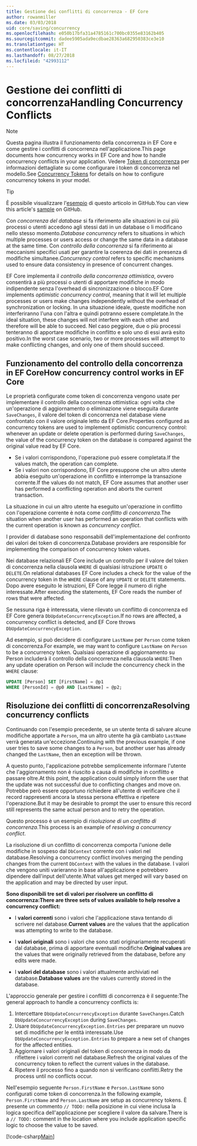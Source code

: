 ```yaml
---
title: Gestione dei conflitti di concorrenza - EF Core
author: rowanmiller
ms.date: 03/03/2018
uid: core/saving/concurrency
ms.openlocfilehash: e050b17bfa31a4785161c700bc0355e83162b405
ms.sourcegitcommit: dadee5905ada9ecdbae28363a682950383ce3e10
ms.translationtype: HT
ms.contentlocale: it-IT
ms.lasthandoff: 08/27/2018
ms.locfileid: "42993112"
---
```

# <a name="handling-concurrency-conflicts"></a><span data-ttu-id="d1c50-102">Gestione dei conflitti di concorrenza</span><span class="sxs-lookup"><span data-stu-id="d1c50-102">Handling Concurrency Conflicts</span></span>

> [!NOTE]
> <span data-ttu-id="d1c50-103">Questa pagina illustra il funzionamento della concorrenza in EF Core e come gestire i conflitti di concorrenza nell'applicazione.</span><span class="sxs-lookup"><span data-stu-id="d1c50-103">This page documents how concurrency works in EF Core and how to handle concurrency conflicts in your application.</span></span> <span data-ttu-id="d1c50-104">Vedere [Token di concorrenza](xref:core/modeling/concurrency) per informazioni dettagliate su come configurare i token di concorrenza nel modello.</span><span class="sxs-lookup"><span data-stu-id="d1c50-104">See [Concurrency Tokens](xref:core/modeling/concurrency) for details on how to configure concurrency tokens in your model.</span></span>

> [!TIP]
> <span data-ttu-id="d1c50-105">È possibile visualizzare l'[esempio](https://github.com/aspnet/EntityFramework.Docs/tree/master/samples/core/Saving/Saving/Concurrency/) di questo articolo in GitHub.</span><span class="sxs-lookup"><span data-stu-id="d1c50-105">You can view this article's [sample](https://github.com/aspnet/EntityFramework.Docs/tree/master/samples/core/Saving/Saving/Concurrency/) on GitHub.</span></span>

<span data-ttu-id="d1c50-106">Con _concorrenza del database_ si fa riferimento alle situazioni in cui più processi o utenti accedono agli stessi dati in un database o li modificano nello stesso momento.</span><span class="sxs-lookup"><span data-stu-id="d1c50-106">_Database concurrency_ refers to situations in which multiple processes or users access or change the same data in a database at the same time.</span></span> <span data-ttu-id="d1c50-107">Con _controllo della concorrenza_ si fa riferimento ai meccanismi specifici usati per garantire la coerenza dei dati in presenza di modifiche simultanee.</span><span class="sxs-lookup"><span data-stu-id="d1c50-107">_Concurrency control_ refers to specific mechanisms used to ensure data consistency in presence of concurrent changes.</span></span>

<span data-ttu-id="d1c50-108">EF Core implementa il _controllo della concorrenza ottimistica_, ovvero consentirà a più processi o utenti di apportare modifiche in modo indipendente senza l'overhead di sincronizzazione o blocco.</span><span class="sxs-lookup"><span data-stu-id="d1c50-108">EF Core implements _optimistic concurrency control_, meaning that it will let multiple processes or users make changes independently without the overhead of synchronization or locking.</span></span> <span data-ttu-id="d1c50-109">In una situazione ideale, queste modifiche non interferiranno l'una con l'altra e quindi potranno essere completate.</span><span class="sxs-lookup"><span data-stu-id="d1c50-109">In the ideal situation, these changes will not interfere with each other and therefore will be able to succeed.</span></span> <span data-ttu-id="d1c50-110">Nel caso peggiore, due o più processi tenteranno di apportare modifiche in conflitto e solo uno di essi avrà esito positivo.</span><span class="sxs-lookup"><span data-stu-id="d1c50-110">In the worst case scenario, two or more processes will attempt to make conflicting changes, and only one of them should succeed.</span></span>

## <a name="how-concurrency-control-works-in-ef-core"></a><span data-ttu-id="d1c50-111">Funzionamento del controllo della concorrenza in EF Core</span><span class="sxs-lookup"><span data-stu-id="d1c50-111">How concurrency control works in EF Core</span></span>

<span data-ttu-id="d1c50-112">Le proprietà configurate come token di concorrenza vengono usate per implementare il controllo della concorrenza ottimistica: ogni volta che un'operazione di aggiornamento o eliminazione viene eseguita durante `SaveChanges`, il valore del token di concorrenza nel database viene confrontato con il valore originale letto da EF Core.</span><span class="sxs-lookup"><span data-stu-id="d1c50-112">Properties configured as concurrency tokens are used to implement optimistic concurrency control: whenever an update or delete operation is performed during `SaveChanges`, the value of the concurrency token on the database is compared against the original value read by EF Core.</span></span>

- <span data-ttu-id="d1c50-113">Se i valori corrispondono, l'operazione può essere completata.</span><span class="sxs-lookup"><span data-stu-id="d1c50-113">If the values match, the operation can complete.</span></span>
- <span data-ttu-id="d1c50-114">Se i valori non corrispondono, EF Core presuppone che un altro utente abbia eseguito un'operazione in conflitto e interrompe la transazione corrente.</span><span class="sxs-lookup"><span data-stu-id="d1c50-114">If the values do not match, EF Core assumes that another user has performed a conflicting operation and aborts the current transaction.</span></span>

<span data-ttu-id="d1c50-115">La situazione in cui un altro utente ha eseguito un'operazione in conflitto con l'operazione corrente è nota come _conflitto di concorrenza_.</span><span class="sxs-lookup"><span data-stu-id="d1c50-115">The situation when another user has performed an operation that conflicts with the current operation is known as _concurrency conflict_.</span></span>

<span data-ttu-id="d1c50-116">I provider di database sono responsabili dell'implementazione del confronto dei valori dei token di concorrenza.</span><span class="sxs-lookup"><span data-stu-id="d1c50-116">Database providers are responsible for implementing the comparison of concurrency token values.</span></span>

<span data-ttu-id="d1c50-117">Nei database relazionali EF Core include un controllo per il valore del token di concorrenza nella clausola `WHERE` di qualsiasi istruzione `UPDATE` o `DELETE`.</span><span class="sxs-lookup"><span data-stu-id="d1c50-117">On relational databases EF Core includes a check for the value of the concurrency token in the `WHERE` clause of any `UPDATE` or `DELETE` statements.</span></span> <span data-ttu-id="d1c50-118">Dopo avere eseguito le istruzioni, EF Core legge il numero di righe interessate.</span><span class="sxs-lookup"><span data-stu-id="d1c50-118">After executing the statements, EF Core reads the number of rows that were affected.</span></span>

<span data-ttu-id="d1c50-119">Se nessuna riga è interessata, viene rilevato un conflitto di concorrenza ed EF Core genera `DbUpdateConcurrencyException`.</span><span class="sxs-lookup"><span data-stu-id="d1c50-119">If no rows are affected, a concurrency conflict is detected, and EF Core throws `DbUpdateConcurrencyException`.</span></span>

<span data-ttu-id="d1c50-120">Ad esempio, si può decidere di configurare `LastName` per `Person` come token di concorrenza.</span><span class="sxs-lookup"><span data-stu-id="d1c50-120">For example, we may want to configure `LastName` on `Person` to be a concurrency token.</span></span> <span data-ttu-id="d1c50-121">Qualsiasi operazione di aggiornamento su Person includerà il controllo della concorrenza nella clausola `WHERE`:</span><span class="sxs-lookup"><span data-stu-id="d1c50-121">Then any update operation on Person will include the concurrency check in the `WHERE` clause:</span></span>

``` sql
UPDATE [Person] SET [FirstName] = @p1
WHERE [PersonId] = @p0 AND [LastName] = @p2;
```

## <a name="resolving-concurrency-conflicts"></a><span data-ttu-id="d1c50-122">Risoluzione dei conflitti di concorrenza</span><span class="sxs-lookup"><span data-stu-id="d1c50-122">Resolving concurrency conflicts</span></span>

<span data-ttu-id="d1c50-123">Continuando con l'esempio precedente, se un utente tenta di salvare alcune modifiche apportate a `Person`, ma un altro utente ha già cambiato `LastName` verrà generata un'eccezione.</span><span class="sxs-lookup"><span data-stu-id="d1c50-123">Continuing with the previous example, if one user tries to save some changes to a `Person`, but another user has already changed the `LastName`, then an exception will be thrown.</span></span>

<span data-ttu-id="d1c50-124">A questo punto, l'applicazione potrebbe semplicemente informare l'utente che l'aggiornamento non è riuscito a causa di modifiche in conflitto e passare oltre.</span><span class="sxs-lookup"><span data-stu-id="d1c50-124">At this point, the application could simply inform the user that the update was not successful due to conflicting changes and move on.</span></span> <span data-ttu-id="d1c50-125">Potrebbe però essere opportuno richiedere all'utente di verificare che il record rappresenti ancora la stessa persona effettiva e ripetere l'operazione.</span><span class="sxs-lookup"><span data-stu-id="d1c50-125">But it may be desirable to prompt the user to ensure this record still represents the same actual person and to retry the operation.</span></span>

<span data-ttu-id="d1c50-126">Questo processo è un esempio di _risoluzione di un conflitto di concorrenza_.</span><span class="sxs-lookup"><span data-stu-id="d1c50-126">This process is an example of _resolving a concurrency conflict_.</span></span>

<span data-ttu-id="d1c50-127">La risoluzione di un conflitto di concorrenza comporta l'unione delle modifiche in sospeso dal `DbContext` corrente con i valori nel database.</span><span class="sxs-lookup"><span data-stu-id="d1c50-127">Resolving a concurrency conflict involves merging the pending changes from the current `DbContext` with the values in the database.</span></span> <span data-ttu-id="d1c50-128">I valori che vengono uniti varieranno in base all'applicazione e potrebbero dipendere dall'input dell'utente.</span><span class="sxs-lookup"><span data-stu-id="d1c50-128">What values get merged will vary based on the application and may be directed by user input.</span></span>

<span data-ttu-id="d1c50-129">**Sono disponibili tre set di valori per risolvere un conflitto di concorrenza:**</span><span class="sxs-lookup"><span data-stu-id="d1c50-129">**There are three sets of values available to help resolve a concurrency conflict:**</span></span>

* <span data-ttu-id="d1c50-130">I **valori correnti** sono i valori che l'applicazione stava tentando di scrivere nel database.</span><span class="sxs-lookup"><span data-stu-id="d1c50-130">**Current values** are the values that the application was attempting to write to the database.</span></span>

* <span data-ttu-id="d1c50-131">I **valori originali** sono i valori che sono stati originariamente recuperati dal database, prima di apportare eventuali modifiche.</span><span class="sxs-lookup"><span data-stu-id="d1c50-131">**Original values** are the values that were originally retrieved from the database, before any edits were made.</span></span>

* <span data-ttu-id="d1c50-132">I **valori del database** sono i valori attualmente archiviati nel database.</span><span class="sxs-lookup"><span data-stu-id="d1c50-132">**Database values** are the values currently stored in the database.</span></span>

<span data-ttu-id="d1c50-133">L'approccio generale per gestire i conflitti di concorrenza è il seguente:</span><span class="sxs-lookup"><span data-stu-id="d1c50-133">The general approach to handle a concurrency conflicts is:</span></span>

1. <span data-ttu-id="d1c50-134">Intercettare `DbUpdateConcurrencyException` durante `SaveChanges`.</span><span class="sxs-lookup"><span data-stu-id="d1c50-134">Catch `DbUpdateConcurrencyException` during `SaveChanges`.</span></span>
2. <span data-ttu-id="d1c50-135">Usare `DbUpdateConcurrencyException.Entries` per preparare un nuovo set di modifiche per le entità interessate.</span><span class="sxs-lookup"><span data-stu-id="d1c50-135">Use `DbUpdateConcurrencyException.Entries` to prepare a new set of changes for the affected entities.</span></span>
3. <span data-ttu-id="d1c50-136">Aggiornare i valori originali del token di concorrenza in modo da riflettere i valori correnti nel database.</span><span class="sxs-lookup"><span data-stu-id="d1c50-136">Refresh the original values of the concurrency token to reflect the current values in the database.</span></span>
4. <span data-ttu-id="d1c50-137">Ripetere il processo fino a quando non si verificano conflitti.</span><span class="sxs-lookup"><span data-stu-id="d1c50-137">Retry the process until no conflicts occur.</span></span>

<span data-ttu-id="d1c50-138">Nell'esempio seguente `Person.FirstName` e `Person.LastName` sono configurati come token di concorrenza.</span><span class="sxs-lookup"><span data-stu-id="d1c50-138">In the following example, `Person.FirstName` and `Person.LastName` are setup as concurrency tokens.</span></span> <span data-ttu-id="d1c50-139">È presente un commento `// TODO:` nella posizione in cui viene inclusa la logica specifica dell'applicazione per scegliere il valore da salvare.</span><span class="sxs-lookup"><span data-stu-id="d1c50-139">There is a `// TODO:` comment in the location where you include application specific logic to choose the value to be saved.</span></span>

[!code-csharp[Main](../../../samples/core/Saving/Saving/Concurrency/Sample.cs?name=ConcurrencyHandlingCode&highlight=34-35)]
